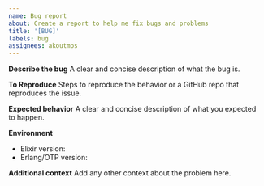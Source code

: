 ```yaml
---
name: Bug report
about: Create a report to help me fix bugs and problems
title: '[BUG]'
labels: bug
assignees: akoutmos
---
```


**Describe the bug**
A clear and concise description of what the bug is.

**To Reproduce**
Steps to reproduce the behavior or a GitHub repo that reproduces the issue.

**Expected behavior**
A clear and concise description of what you expected to happen.

**Environment**

- Elixir version:
- Erlang/OTP version:

**Additional context**
Add any other context about the problem here.

